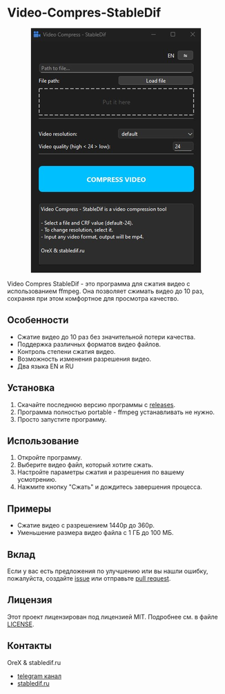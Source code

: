 # Video-Compres-StableDif

<div style="text-align: center;">
  <img src="https://github.com/orex2121/Video-Compres-StableDif/blob/main/img/Video%20Compres%20StableDif.jpg" alt="Video Compres StableDif" />
</div>

Video Compres StableDif - это программа для сжатия видео с использованием ffmpeg. Она позволяет сжимать видео до 10 раз, сохраняя при этом комфортное для просмотра качество.

## Особенности

- Сжатие видео до 10 раз без значительной потери качества.
- Поддержка различных форматов видео файлов.
- Контроль степени сжатия видео.
- Возможность изменения разрешения видео.
- Два языка EN и RU

## Установка

1. Скачайте последнюю версию программы с [releases](https://github.com/orex2121/Video-Compres-StableDif/releases).
2. Программа полностью portable - ffmpeg устанавливать не нужно.
3. Просто запустите программу.

## Использование

1. Откройте программу.
2. Выберите видео файл, который хотите сжать.
3. Настройте параметры сжатия и разрешения по вашему усмотрению.
4. Нажмите кнопку "Сжать" и дождитесь завершения процесса.

## Примеры

- Сжатие видео с разрешением 1440p до 360p.
- Уменьшение размера видео файла с 1 ГБ до 100 МБ.

## Вклад

Если у вас есть предложения по улучшению или вы нашли ошибку, пожалуйста, создайте [issue](https://github.com/orex2121/Video-Compres-StableDif/issues) или отправьте [pull request](https://github.com/orex2121/Video-Compres-StableDif/pulls).

## Лицензия

Этот проект лицензирован под лицензией MIT. Подробнее см. в файле [LICENSE](LICENSE).

## Контакты

OreX & stabledif.ru
- [telegram канал](https://t.me/stabledif_lesson/337)
- [stabledif.ru](https://stabledif.ru/)

